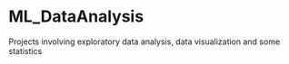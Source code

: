# ML_DataAnalysis
Projects involving exploratory data analysis, data visualization and some statistics
